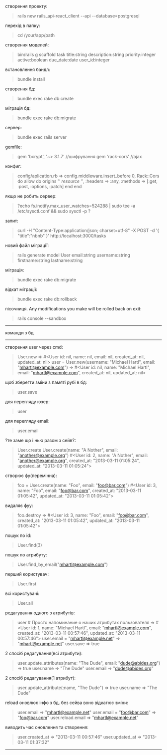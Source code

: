 створення проекту:
>rails new rails_api-react_client --api --database=postgresql

перехід в папку:
>cd /your/app/path

створення моделей:
>bin/rails g scaffold task title:string description:string priority:integer active:boolean due_date:date user_id:integer

встановлення бандл:
>bundle install

створення бд:
>bundle exec rake db:create

міграція бд:
>bundle exec rake db:migrate

сервер:
>bundle exec rails server

gemfile:
>gem 'bcrypt', '~> 3.1.7'		//шифрування
>gem 'rack-cors'             //ajax

конфиг:
>config/aplication.rb =>
  config.middleware.insert_before 0, Rack::Cors do
    allow do
      origins '*'
      resource '*', :headers => :any, :methods => [:get, :post, :options, :patch]
    end
  end

якщо не робить сервер:
>?echo fs.inotify.max_user_watches=524288 | sudo tee -a /etc/sysctl.conf && sudo sysctl -p
?

запит:
>curl -H "Content-Type:application/json; charset=utf-8" -X POST -d '{ "title":"nbnb" }' http://localhost:3000/tasks

новий файл міграції:
>rails generate model User email:string username:string firstname:string lastname:string

міграція:
>bundle exec rake db:migrate

відкат міграції:
>bundle exec rake db:rollback

пісочниця. Any modifications you make will be rolled back on exit:
>rails console --sandbox

--------------------------------------------------------------------------------------

команди з бд

----------------------------------------------------------------------------------------

створення user через cmd:
> User.new
=> #<User id: nil, name: nil, email: nil, created_at: nil, updated_at: nil>
> user = User.new(username: "Michael Hartl", email: "mhartl@example.com")
=> #<User id: nil, name: "Michael Hartl", email: "mhartl@example.com",
created_at: nil, updated_at: nil>

щоб зберегти зміни з памяті рубі в бд:
>user.save

для перегляду юзер:
>user

для перегляду email:
>user.email

?те заме що і нью разом з сейв?:
>User.create
> User.create(name: "A Nother", email: "another@example.org")
#<User id: 2, name: "A Nother", email: "another@example.org", created_at:
"2013-03-11 01:05:24", updated_at: "2013-03-11 01:05:24">

створює фу(перемінна):
> foo = User.create(name: "Foo", email: "foo@bar.com")
#<User id: 3, name: "Foo", email: "foo@bar.com", created_at: "2013-03-11
01:05:42", updated_at: "2013-03-11 01:05:42">

видаляє фуу:
>foo.destroy
=> #<User id: 3, name: "Foo", email: "foo@bar.com", created_at: "2013-03-11
01:05:42", updated_at: "2013-03-11 01:05:42">

пошук по id:
>User.find(3)

пошук по атрибуту:
>User.find_by_email("mhartl@example.com")

перший користувач:
>User.first

всі користувачі:
>User.all

редагування одного з атрибутів:
> user           # Просто напоминание о наших атрибутах пользователя
=> #<User id: 1, name: "Michael Hartl", email: "mhartl@example.com",
created_at: "2013-03-11 00:57:46", updated_at: "2013-03-11 00:57:46">
> user.email = "mhartl@example.net"
=> "mhartl@example.net"
> user.save
=> true

2 спосіб редагування(всі атрибути):
> user.update_attributes(name: "The Dude", email: "dude@abides.org")
=> true
> user.name
=> "The Dude"
> user.email
=> "dude@abides.org"

2 спосіб редагування(1 атрибут):
> user.update_attribute(:name, "The Dude")
=> true
> user.name
=> "The Dude"

reload оновлює інфо з бд. без сейва воно відкатює зміни:
> user.email
=> "mhartl@example.net"
> user.email = "foo@bar.com"
=> "foo@bar.com"
> user.reload.email
=> "mhartl@example.net"

виводить час оновлення та створення:
> user.created_at
=> "2013-03-11 00:57:46"
> user.updated_at
=> "2013-03-11 01:37:32"

------------------------------------------------------------------------------------------

